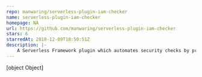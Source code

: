 ```yaml
---
repo: manwaring/serverless-plugin-iam-checker
name: serverless-plugin-iam-checker
homepage: NA
url: https://github.com/manwaring/serverless-plugin-iam-checker
stars: 6
starredAt: 2018-12-09T18:50:51Z
description: |-
    A Serverless Framework plugin which automates security checks by preventing overly broad IAM configurations (disallowing the use of * resources and actions, for example)
---
```


[object Object]
